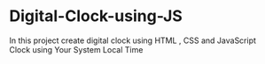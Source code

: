 # Digital-Clock-using-JS
In this project create digital clock using HTML , CSS and JavaScript <br>
Clock using Your System Local Time

